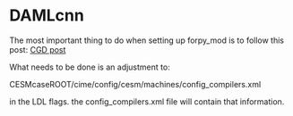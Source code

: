 # DAMLcnn

The most important thing to do when setting up forpy_mod is to follow this post: [CGD post](https://bb.cgd.ucar.edu/cesm/threads/compiler-flags.7980/)

What needs to be done is an adjustment to: 

CESMcaseROOT/cime/config/cesm/machines/config_compilers.xml

in the LDL flags. the config_compilers.xml file will contain that information. 
